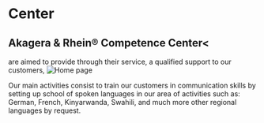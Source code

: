 # Center

## Akagera & Rhein® Competence Center<
are aimed to provide through their service, a qualified support to our customers, 
![Home page](https://github.com/Angelus123/AkageraAndRheign/blob/main/src/assets/Screenshot_HomePage2.png)



Our main activities consist to train our customers in communication skills by setting up school of spoken languages in our area of activities such as: German,  French, Kinyarwanda, Swahili, and much more other regional languages by request.

